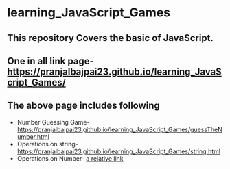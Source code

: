 # learning_JavaScript_Games

## This repository Covers the basic of JavaScript.

## One in all link page- https://pranjalbajpai23.github.io/learning_JavaScript_Games/

## The above page includes following 
- Number Guessing Game- https://pranjalbajpai23.github.io/learning_JavaScript_Games/guessTheNumber.html
- Operations on string- https://pranjalbajpai23.github.io/learning_JavaScript_Games/string.html
- Operations on Number- [a relative link](number.html)

